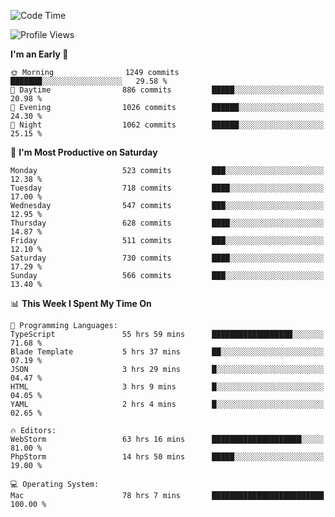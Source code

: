 <!--START_SECTION:waka-->
![Code Time](http://img.shields.io/badge/Code%20Time-2%2C807%20hrs%2019%20mins-blue)

![Profile Views](http://img.shields.io/badge/Profile%20Views-1-blue)

**I'm an Early 🐤** 

```text
🌞 Morning                1249 commits        ███████░░░░░░░░░░░░░░░░░░   29.58 % 
🌆 Daytime                886 commits         █████░░░░░░░░░░░░░░░░░░░░   20.98 % 
🌃 Evening                1026 commits        ██████░░░░░░░░░░░░░░░░░░░   24.30 % 
🌙 Night                  1062 commits        ██████░░░░░░░░░░░░░░░░░░░   25.15 % 
```
📅 **I'm Most Productive on Saturday** 

```text
Monday                   523 commits         ███░░░░░░░░░░░░░░░░░░░░░░   12.38 % 
Tuesday                  718 commits         ████░░░░░░░░░░░░░░░░░░░░░   17.00 % 
Wednesday                547 commits         ███░░░░░░░░░░░░░░░░░░░░░░   12.95 % 
Thursday                 628 commits         ████░░░░░░░░░░░░░░░░░░░░░   14.87 % 
Friday                   511 commits         ███░░░░░░░░░░░░░░░░░░░░░░   12.10 % 
Saturday                 730 commits         ████░░░░░░░░░░░░░░░░░░░░░   17.29 % 
Sunday                   566 commits         ███░░░░░░░░░░░░░░░░░░░░░░   13.40 % 
```


📊 **This Week I Spent My Time On** 

```text
💬 Programming Languages: 
TypeScript               55 hrs 59 mins      ██████████████████░░░░░░░   71.68 % 
Blade Template           5 hrs 37 mins       ██░░░░░░░░░░░░░░░░░░░░░░░   07.19 % 
JSON                     3 hrs 29 mins       █░░░░░░░░░░░░░░░░░░░░░░░░   04.47 % 
HTML                     3 hrs 9 mins        █░░░░░░░░░░░░░░░░░░░░░░░░   04.05 % 
YAML                     2 hrs 4 mins        █░░░░░░░░░░░░░░░░░░░░░░░░   02.65 % 

🔥 Editors: 
WebStorm                 63 hrs 16 mins      ████████████████████░░░░░   81.00 % 
PhpStorm                 14 hrs 50 mins      █████░░░░░░░░░░░░░░░░░░░░   19.00 % 

💻 Operating System: 
Mac                      78 hrs 7 mins       █████████████████████████   100.00 % 
```


<!--END_SECTION:waka-->
